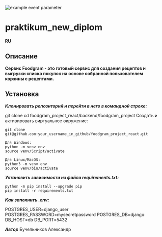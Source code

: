 ![example event parameter](https://github.com/avanslov/foodgram-project-react/actions/workflows/main.yml/badge.svg?event=push)
# praktikum_new_diplom

**RU**
## Описание
**Сервис Foodgram - это готовый сервис для создания рецептов и выгрузки списка покупок на основе собранной пользователем корзины с рецептами.**

## Установка

***Клонировать репозиторий и перейти в него в командной строке:***

git clone 
cd foodgram_project_react/backend/foodgram_project
Cоздать и активировать виртуальное окружение:
```
git clone git@github.com:your_username_in_github/foodgram_project_react.git

Для Windows:
python -m venv env
source venv/Script/activate

Для Linux/MacOS:
python3 -m venv env
source venv/bin/activate
```
***Установить зависимости из файла requirements.txt:***

```
python -m pip install --upgrade pip
pip install -r requirements.txt
```

***Как заполнить .env:***

POSTGRES_USER=django_user
POSTGRES_PASSWORD=mysecretpassword
POSTGRES_DB=django
DB_HOST=db
DB_PORT=5432

***Автор***
Бучельников Александр

